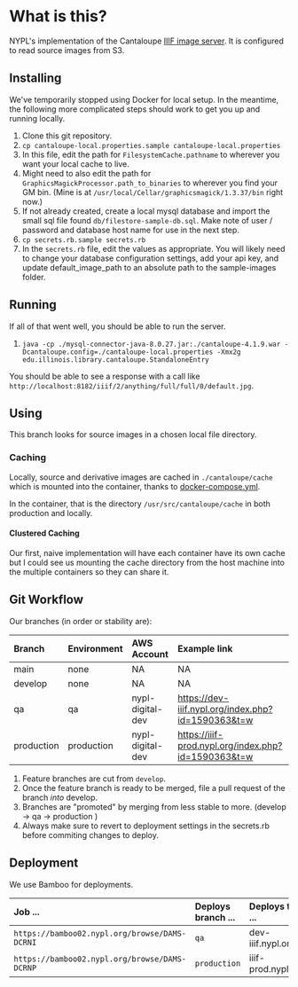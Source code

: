 # What is this?

NYPL's implementation of the Cantaloupe [IIIF image server](https://medusa-project.github.io/cantaloupe/).
It is configured to read source images from S3.

## Installing

We've temporarily stopped using Docker for local setup. In the meantime, the following more complicated steps should work to get you up and running locally. 

1. Clone this git repository.
2. `cp cantaloupe-local.properties.sample cantaloupe-local.properties`
3. In this file, edit the path for `FilesystemCache.pathname` to wherever you want your local cache to live. 
4. Might need to also edit the path for `GraphicsMagickProcessor.path_to_binaries` to wherever you find your GM bin. (Mine is at `/usr/local/Cellar/graphicsmagick/1.3.37/bin` right now.)
5. If not already created, create a local mysql database and import the small sql file found `db/filestore-sample-db.sql`. Make note of user / password and database host name for use in the next step. 
6. `cp secrets.rb.sample secrets.rb`
7. In the `secrets.rb` file, edit the values as appropriate. You will likely need to change your database configuration settings, add your api key, and update default_image_path to an absolute path to the sample-images folder. 

## Running

If all of that went well, you should be able to run the server. 

1. `java -cp ./mysql-connector-java-8.0.27.jar:./cantaloupe-4.1.9.war -Dcantaloupe.config=./cantaloupe-local.properties -Xmx2g edu.illinois.library.cantaloupe.StandaloneEntry`

You should be able to see a response with a call like `http://localhost:8182/iiif/2/anything/full/full/0/default.jpg`. 

## Using

This branch looks for source images in a chosen local file directory. 

### Caching

Locally, source and derivative images are cached in `./cantaloupe/cache`
which is mounted into the container, thanks to [docker-compose.yml](./docker-compose.yml).

In the container, that is the directory `/usr/src/cantaloupe/cache` in both production and
locally.

#### Clustered Caching

Our first, naive implementation will have each container have its own cache
but I could see us mounting the cache directory from the host machine into
the multiple containers so they can share it.

## Git Workflow

Our branches (in order or stability are):

| Branch     | Environment | AWS Account      | Example link                                         |  
|:-----------|:------------|:-----------------|:-----------------------------------------------------|
| main       | none        | NA               | NA                                                   |
| develop    | none        | NA               | NA                                                   |
| qa         | qa          | nypl-digital-dev | https://dev-iiif.nypl.org/index.php?id=1590363&t=w   |
| production | production  | nypl-digital-dev | https://iiif-prod.nypl.org/index.php?id=1590363&t=w  |

1. Feature branches are cut from `develop`.
2. Once the feature branch is ready to be merged, file a pull request of the branch _into_ develop.
3. Branches are "promoted" by merging from less stable to more. (develop -> qa -> production )
4. Always make sure to revert to deployment settings in the secrets.rb before commiting changes to deploy. 

## Deployment

We use Bamboo for deployments. 

| Job ...                                             | Deploys branch ... | Deploys to ...     |
|:----------------------------------------------------|:-------------------|:-------------------|
| `https://bamboo02.nypl.org/browse/DAMS-DCRNI`       | `qa`               | dev-iiif.nypl.org  |
| `https://bamboo02.nypl.org/browse/DAMS-DCRNP`       | `production`       | iiif-prod.nypl.org |
